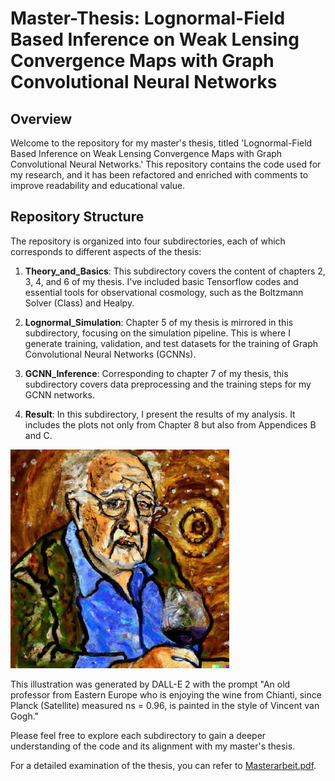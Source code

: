 # Master-Thesis: Lognormal-Field Based Inference on Weak Lensing Convergence Maps with Graph Convolutional Neural Networks

## Overview

Welcome to the repository for my master's thesis, titled 'Lognormal-Field Based Inference on Weak Lensing Convergence Maps with Graph Convolutional Neural Networks.' This repository contains the code used for my research, and it has been refactored and enriched with comments to improve readability and educational value.

## Repository Structure

The repository is organized into four subdirectories, each of which corresponds to different aspects of the thesis:

1. **Theory_and_Basics**: This subdirectory covers the content of chapters 2, 3, 4, and 6 of my thesis. I've included basic Tensorflow codes and essential tools for observational cosmology, such as the Boltzmann Solver (Class) and Healpy.

2. **Lognormal_Simulation**: Chapter 5 of my thesis is mirrored in this subdirectory, focusing on the simulation pipeline. This is where I generate training, validation, and test datasets for the training of Graph Convolutional Neural Networks (GCNNs).

3. **GCNN_Inference**: Corresponding to chapter 7 of my thesis, this subdirectory covers data preprocessing and the training steps for my GCNN networks.

4. **Result**: In this subdirectory, I present the results of my analysis. It includes the plots not only from Chapter 8 but also from Appendices B and C.


  [<img src="NS_096.jpg" width="350"/>](NS_096.jpg)


This illustration was generated by DALL-E 2 with the prompt "An old professor from Eastern Europe who is enjoying the wine from Chianti, since Planck (Satellite) measured ns = 0.96, is painted in the style of Vincent van Gogh."

Please feel free to explore each subdirectory to gain a deeper understanding of the code and its alignment with my master's thesis.

For a detailed examination of the thesis, you can refer to [Masterarbeit.pdf](Masterarbeit.pdf).

